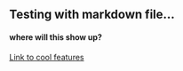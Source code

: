 ## Testing with markdown file...
#### where will this show up?

[Link to cool features](coolfeature.md)
